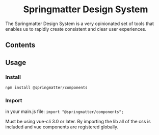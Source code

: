 <h1 style="text-align: center;">Springmatter Design System</h1>
The Springmatter Design System is a very opinionated set of tools that enables us to rapidly create consistent and clear user experiences.

## Contents

## Usage

### Install

`npm install @springmatter/components`

### Import

in your main.js file:
`import "@springmatter/components";`

Must be using vue-cli 3.0 or later. By importing the lib all of the css is included and vue components are registered globally.
